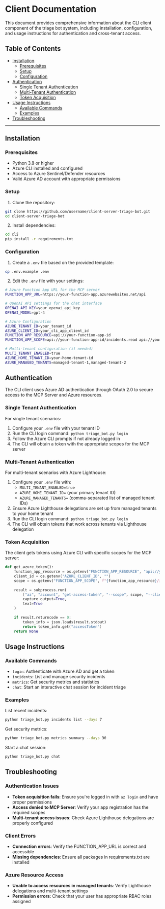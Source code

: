 # Client Documentation

This document provides comprehensive information about the CLI client component of the triage bot system, including installation, configuration, and usage instructions for authentication and cross-tenant access.

## Table of Contents
- [Installation](#installation)
  - [Prerequisites](#prerequisites)
  - [Setup](#setup)
  - [Configuration](#configuration)
- [Authentication](#authentication)
  - [Single Tenant Authentication](#single-tenant-authentication)
  - [Multi-Tenant Authentication](#multi-tenant-authentication)
  - [Token Acquisition](#token-acquisition)
- [Usage Instructions](#usage-instructions)
  - [Available Commands](#available-commands)
  - [Examples](#examples)
- [Troubleshooting](#troubleshooting)

---

## Installation

### Prerequisites

- Python 3.8 or higher
- Azure CLI installed and configured
- Access to Azure Sentinel/Defender resources
- Valid Azure AD account with appropriate permissions

### Setup

1. Clone the repository:
```bash
git clone https://github.com/username/client-server-triage-bot.git
cd client-server-triage-bot
```

2. Install dependencies:
```bash
cd cli
pip install -r requirements.txt
```

### Configuration

1. Create a `.env` file based on the provided template:
```bash
cp .env.example .env
```

2. Edit the `.env` file with your settings:
```bash
# Azure Function App URL for the MCP server
FUNCTION_APP_URL=https://your-function-app.azurewebsites.net/api

# OpenAI API settings for the chat interface
OPENAI_API_KEY=your_openai_api_key
OPENAI_MODEL=gpt-4

# Azure Configuration
AZURE_TENANT_ID=your_tenant_id
AZURE_CLIENT_ID=your_cli_app_client_id
FUNCTION_APP_RESOURCE=api://your-function-app-id
FUNCTION_APP_SCOPE=api://your-function-app-id/incidents.read api://your-function-app-id/metrics.read

# Multi-tenant configuration (if needed)
MULTI_TENANT_ENABLED=true
AZURE_HOME_TENANT_ID=your-home-tenant-id
AZURE_MANAGED_TENANTS=managed-tenant-1,managed-tenant-2
```

## Authentication

The CLI client uses Azure AD authentication through OAuth 2.0 to secure access to the MCP Server and Azure resources.

### Single Tenant Authentication

For single tenant scenarios:

1. Configure your `.env` file with your tenant ID
2. Run the CLI login command: `python triage_bot.py login`
3. Follow the Azure CLI prompts if not already logged in
4. The CLI will obtain a token with the appropriate scopes for the MCP server

### Multi-Tenant Authentication

For multi-tenant scenarios with Azure Lighthouse:

1. Configure your `.env` file with:
   - `MULTI_TENANT_ENABLED=true`
   - `AZURE_HOME_TENANT_ID=` (your primary tenant ID)
   - `AZURE_MANAGED_TENANTS=` (comma-separated list of managed tenant IDs)
2. Ensure Azure Lighthouse delegations are set up from managed tenants to your home tenant
3. Run the CLI login command: `python triage_bot.py login`
4. The CLI will obtain tokens that work across tenants via Lighthouse delegation

### Token Acquisition

The client gets tokens using Azure CLI with specific scopes for the MCP server:

```python
def get_azure_token():
    function_app_resource = os.getenv("FUNCTION_APP_RESOURCE", "api://your-function-app-id")
    client_id = os.getenv("AZURE_CLIENT_ID", "")
    scope = os.getenv("FUNCTION_APP_SCOPE", f"{function_app_resource}/incidents.read")
    
    result = subprocess.run(
        ["az", "account", "get-access-token", "--scope", scope, "--client-id", client_id],
        capture_output=True,
        text=True
    )
    
    if result.returncode == 0:
        token_info = json.loads(result.stdout)
        return token_info.get("accessToken")
    return None
```

## Usage Instructions

### Available Commands

- `login`: Authenticate with Azure AD and get a token
- `incidents`: List and manage security incidents
- `metrics`: Get security metrics and statistics
- `chat`: Start an interactive chat session for incident triage

### Examples

List recent incidents:
```bash
python triage_bot.py incidents list --days 7
```

Get security metrics:
```bash
python triage_bot.py metrics summary --days 30
```

Start a chat session:
```bash
python triage_bot.py chat
```

## Troubleshooting

### Authentication Issues

- **Token acquisition fails**: Ensure you're logged in with `az login` and have proper permissions
- **Access denied to MCP Server**: Verify your app registration has the required scopes
- **Multi-tenant access issues**: Check Azure Lighthouse delegations are properly configured

### Client Errors

- **Connection errors**: Verify the FUNCTION_APP_URL is correct and accessible
- **Missing dependencies**: Ensure all packages in requirements.txt are installed

### Azure Resource Access

- **Unable to access resources in managed tenants**: Verify Lighthouse delegations and multi-tenant settings
- **Permission errors**: Check that your user has appropriate RBAC roles assigned

